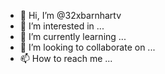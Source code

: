 - 👋 Hi, I’m @32xbarnhartv
- 👀 I’m interested in ...
- 🌱 I’m currently learning ...
- 💞️ I’m looking to collaborate on ...
- 📫 How to reach me ...

<!---
32xbarnhartv/32xbarnhartv is a ✨ special ✨ repository because its `README.md` (this file) appears on your GitHub profile.
You can click the Preview link to take a look at your changes.
--->
